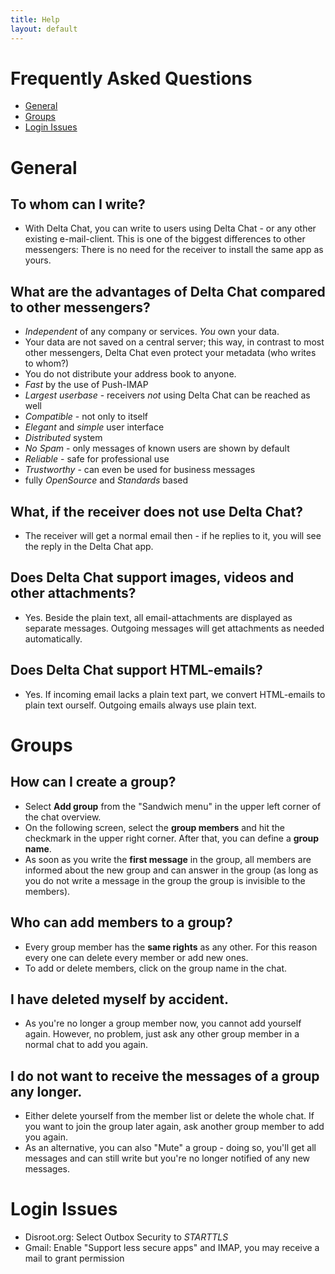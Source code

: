 ```yaml
---
title: Help
layout: default
---
```


# Frequently Asked Questions

- [General](#general)  
- [Groups](#groups)  
- [Login Issues](#login-issues)  


# General

## To whom can I write?

- With Delta Chat, you can write to users using Delta Chat - or any other existing
  e-mail-client. This is one of the biggest differences to other messengers:
  There is no need for the receiver to install the same app as yours.



## What are the advantages of Delta Chat compared to other messengers?

- _Independent_ of any company or services. _You_ own your data.
- Your data are not saved on a central server; this way, in contrast to most other messengers, Delta Chat even protect your metadata (who writes to whom?)
- You do not distribute your address book to anyone.
- _Fast_ by the use of Push-IMAP
- _Largest userbase_ - receivers _not_ using Delta Chat can be reached as well
- _Compatible_ - not only to itself
- _Elegant_ and _simple_ user interface
- _Distributed_ system
- _No Spam_ - only messages of known users are shown by default
- _Reliable_ - safe for professional use
- _Trustworthy_ - can even be used for business messages
- fully _OpenSource_ and _Standards_ based


## What, if the receiver does not use Delta Chat?

- The receiver will get a normal email then - if he replies to it, you will
  see the reply in the Delta Chat app.


## Does Delta Chat support images, videos and other attachments?

- Yes. Beside the plain text, all email-attachments are displayed as separate
  messages. Outgoing messages will get attachments as needed automatically.


## Does Delta Chat support HTML-emails?

- Yes.  If incoming email lacks a plain text part, we convert HTML-emails to 
  plain text ourself.  Outgoing emails always use plain text. 




# Groups

## How can I create a group?

- Select **Add group** from the "Sandwich menu" in the upper left corner of the chat overview.
- On the following screen, select the **group members** and hit the checkmark in the upper right corner. After that, you can define a **group name**.
- As soon as you write the **first message** in the group, all members are informed about the new group and can answer in the group (as long as you do not write a message in the group the group is invisible to the members).

## Who can add members to a group?

- Every group member has the **same rights** as any other. For this reason every one can delete every member or add new ones.
- To add or delete members, click on the group name in the chat.

## I have deleted myself by accident.

- As you're no longer a group member now, you cannot add yourself again.  However, no problem, just ask any other group member in a normal chat to add you again.

## I do not want to receive the messages of a group any longer.

- Either delete yourself from the member list or delete the whole chat. If you want to join the group later again, ask another group member to add you again.
- As an alternative, you can also "Mute" a group - doing so, you'll get all messages and can still write but you're no longer notified of any new messages.


# Login Issues

- Disroot.org: Select Outbox Security to _STARTTLS_
- Gmail: Enable "Support less secure apps" and IMAP, you may  receive a mail to grant permission

